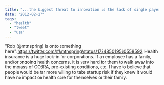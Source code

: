 ```yaml
---
title: "...the biggest threat to innovation is the lack of single payer health..."
date: "2012-02-27"
tags: 
  - "health"
  - "tweet"
  - "usa"
---
```


"Rob (@mtnspring) is onto something here":https://twitter.com/#!/mtnspring/status/173485019560558592. Health insurance is a huge lock-in for corporations. If an employee has a family, and/or ongoing health concerns, it is very hard for them to walk away into the morass of COBRA, pre-existing conditions, etc. I have to believe that people would be far more willing to take startup risk if they knew it would have no impact on health care for themselves or their family.
